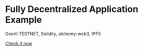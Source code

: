 # Fully Decentralized Application Example

Goerli TESTNET, Solidity, alchemy-web3, IPFS

[Check it now](https://link-url-here.org](https://cloudflare-ipfs.com/ipfs/bafybeia55otu5swfgdc3agfo2fx2mmjq7ass7h3n75nco55ejx2aovqfnq)https://cloudflare-ipfs.com/ipfs/bafybeia55otu5swfgdc3agfo2fx2mmjq7ass7h3n75nco55ejx2aovqfnq)



